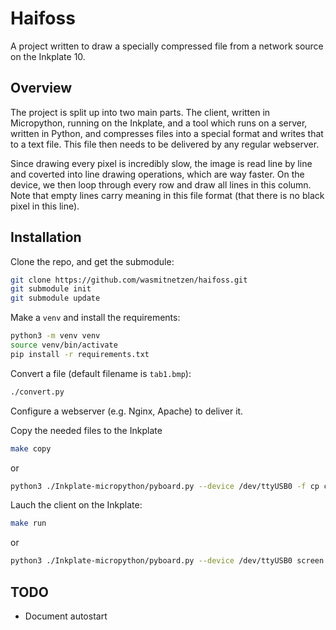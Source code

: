 # Haifoss

A project written to draw a specially compressed file from a network source on the Inkplate 10.

## Overview

The project is split up into two main parts. The client, written in Micropython, running on the Inkplate, and a tool which runs on a server, written in Python, and compresses files into a special format and writes that to a text file. This file then needs to be delivered by any regular webserver.

Since drawing every pixel is incredibly slow, the image is read line by line and coverted into line drawing operations, which are way faster. On the device, we then loop through every row and draw all lines in this column. Note that empty lines carry meaning in this file format (that there is no black pixel in this line).

## Installation

Clone the repo, and get the submodule:
```Bash
git clone https://github.com/wasmitnetzen/haifoss.git
git submodule init
git submodule update
```

Make a `venv` and install the requirements:

```Bash
python3 -m venv venv
source venv/bin/activate
pip install -r requirements.txt
```

Convert a file (default filename is `tab1.bmp`):
```Bash
./convert.py
```

Configure a webserver (e.g. Nginx, Apache) to deliver it.

Copy the needed files to the Inkplate

```Bash
make copy
```

or

```Bash
python3 ./Inkplate-micropython/pyboard.py --device /dev/ttyUSB0 -f cp config.json screen.py ./Inkplate-micropython/inkplate10.py :
```

Lauch the client on the Inkplate:

```Bash
make run
```
or

```Bash
python3 ./Inkplate-micropython/pyboard.py --device /dev/ttyUSB0 screen.py
```

## TODO

* Document autostart
